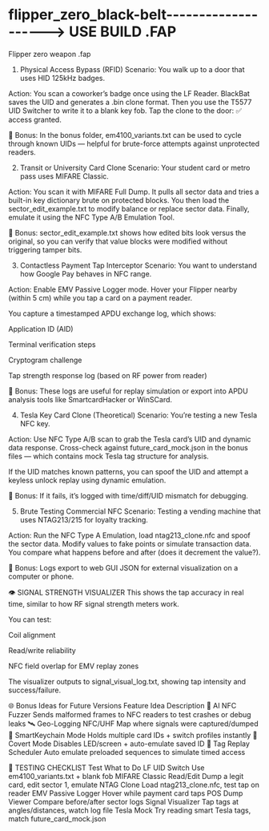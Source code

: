# flipper_zero_black-belt--------------------> USE BUILD .FAP
Flipper zero weapon .fap
1. Physical Access Bypass (RFID)
Scenario: You walk up to a door that uses HID 125kHz badges.

Action:
You scan a coworker’s badge once using the LF Reader.
BlackBat saves the UID and generates a .bin clone format.
Then you use the T5577 UID Switcher to write it to a blank key fob.
Tap the clone to the door: ✅ access granted.

🔮 Bonus: In the bonus folder, em4100_variants.txt can be used to cycle through known UIDs — helpful for brute-force attempts against unprotected readers.

2. Transit or University Card Clone
Scenario: Your student card or metro pass uses MIFARE Classic.

Action:
You scan it with MIFARE Full Dump.
It pulls all sector data and tries a built-in key dictionary brute on protected blocks.
You then load the sector_edit_example.txt to modify balance or replace sector data.
Finally, emulate it using the NFC Type A/B Emulation Tool.

🔮 Bonus: sector_edit_example.txt shows how edited bits look versus the original, so you can verify that value blocks were modified without triggering tamper bits.

3. Contactless Payment Tap Interceptor
Scenario: You want to understand how Google Pay behaves in NFC range.

Action:
Enable EMV Passive Logger mode.
Hover your Flipper nearby (within 5 cm) while you tap a card on a payment reader.

You capture a timestamped APDU exchange log, which shows:

Application ID (AID)

Terminal verification steps

Cryptogram challenge

Tap strength response log (based on RF power from reader)

🔮 Bonus: These logs are useful for replay simulation or export into APDU analysis tools like SmartcardHacker or WinSCard.

4. Tesla Key Card Clone (Theoretical)
Scenario: You’re testing a new Tesla NFC key.

Action:
Use NFC Type A/B scan to grab the Tesla card’s UID and dynamic data response.
Cross-check against future_card_mock.json in the bonus files — which contains mock Tesla tag structure for analysis.

If the UID matches known patterns, you can spoof the UID and attempt a keyless unlock replay using dynamic emulation.

🔮 Bonus: If it fails, it’s logged with time/diff/UID mismatch for debugging.

5. Brute Testing Commercial NFC
Scenario: Testing a vending machine that uses NTAG213/215 for loyalty tracking.

Action:
Run the NFC Type A Emulation, load ntag213_clone.nfc and spoof the sector data.
Modify values to fake points or simulate transaction data.
You compare what happens before and after (does it decrement the value?).

🔮 Bonus: Logs export to web GUI JSON for external visualization on a computer or phone.

👁️ SIGNAL STRENGTH VISUALIZER
This shows the tap accuracy in real time, similar to how RF signal strength meters work.

You can test:

Coil alignment

Read/write reliability

NFC field overlap for EMV replay zones

The visualizer outputs to signal_visual_log.txt, showing tap intensity and success/failure.

🌐 Bonus Ideas for Future Versions
Feature Idea	Description
🧬 AI NFC Fuzzer	Sends malformed frames to NFC readers to test crashes or debug leaks
🛰️ Geo-Logging NFC/UHF	Map where signals were captured/dumped
🔐 SmartKeychain Mode	Holds multiple card IDs + switch profiles instantly
🧿 Covert Mode	Disables LED/screen + auto-emulate saved ID
🧬 Tag Replay Scheduler	Auto emulate preloaded sequences to simulate timed access

🧪 TESTING CHECKLIST
Test	What to Do
LF UID Switch	Use em4100_variants.txt + blank fob
MIFARE Classic Read/Edit	Dump a legit card, edit sector 1, emulate
NTAG Clone	Load ntag213_clone.nfc, test tap on reader
EMV Passive Logger	Hover while payment card taps POS
Dump Viewer	Compare before/after sector logs
Signal Visualizer	Tap tags at angles/distances, watch log file
Tesla Mock	Try reading smart Tesla tags, match future_card_mock.json

